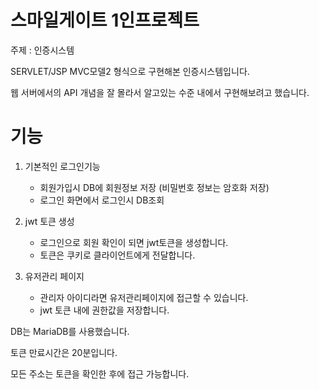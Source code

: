 # 스마일게이트 1인프로젝트

주제 : 인증시스템

SERVLET/JSP MVC모델2 형식으로 구현해본 인증시스템입니다.

웹 서버에서의 API 개념을 잘 몰라서 알고있는 수준 내에서 구현해보려고 했습니다.

# 기능

1. 기본적인 로그인기능
   - 회원가입시 DB에 회원정보 저장 (비밀번호 정보는 암호화 저장)
   - 로그인 화면에서 로그인시 DB조회


2. jwt 토큰 생성
   - 로그인으로 회원 확인이 되면 jwt토큰을 생성합니다.
   - 토큰은 쿠키로 클라이언트에게 전달합니다.

3. 유저관리 페이지
   - 관리자 아이디라면 유저관리페이지에 접근할 수 있습니다.
   - jwt 토큰 내에 권한값을 저장합니다.


DB는 MariaDB를 사용했습니다.

토큰 만료시간은 20분입니다.

모든 주소는 토큰을 확인한 후에 접근 가능합니다.
